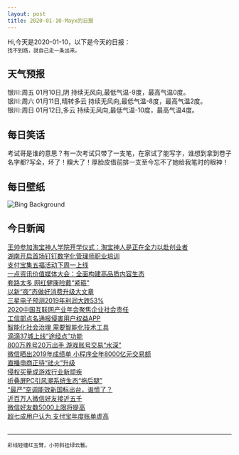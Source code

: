 ```yaml
---
layout: post
title: 2020-01-10-Mayx的日报
---
```


Hi,今天是2020-01-10，以下是今天的日报：<br><small>
找不到路，就自己走一条出来。</small><!--more-->
## 天气预报
银川:周五 01月10日,阴 持续无风向,最低气温-9度，最高气温0度。<br>银川:周六 01月11日,晴转多云 持续无风向,最低气温-8度，最高气温2度。<br>银川:周日 01月12日,多云 持续无风向,最低气温-10度，最高气温4度。
## 每日笑话
考试哥是谁的意思？有一次考试只带了一支笔，在家试了能写字，谁想到拿到卷子名字都?写全，坏了！糗大了！厚脸皮借前排一支至今忘不了她给我笔时的眼神！
## 每日壁纸
![Bing Background](https://cn.bing.com/th?id=OHR.MuirWoods_EN-US8773454918_1920x1080.jpg&rf=LaDigue_1920x1080.jpg&pid=hp "Muir Woods National Monument near San Francisco, California (© Mia2you/Shutterstock)")
## 今日新闻

[王帅参加淘宝神人学院开学仪式：淘宝神人是正在全力以赴创业者](http://it.people.com.cn/n1/2020/0110/c1009-31543197.html)   
[湖南开启首场钉钉数字化管理师职业培训](http://it.people.com.cn/n1/2020/0110/c1009-31543179.html)   
[支付宝集五福活动下周一上线](http://it.people.com.cn/n1/2020/0110/c1009-31542981.html)   
[一点资讯价值媒体大会：全面构建高品质内容生态](http://it.people.com.cn/n1/2020/0110/c1009-31542966.html)   
[套路太多 网红健康险戴“紧箍”](http://it.people.com.cn/n1/2020/0110/c1009-31542822.html)   
[以新“夜”态做好消费升级大文章](http://it.people.com.cn/n1/2020/0110/c1009-31542806.html)   
[三星电子预测2019年利润大跌53%](http://it.people.com.cn/n1/2020/0110/c1009-31542516.html)   
[2020中国互联网产业年会聚焦企业社会责任](http://it.people.com.cn/n1/2020/0110/c1009-31542440.html)   
[工信部点名通报侵害用户权益APP](http://it.people.com.cn/n1/2020/0110/c1009-31542480.html)   
[智能化社会治理 需要智能化技术工具](http://it.people.com.cn/n1/2020/0110/c1009-31542288.html)   
[滴滴37城上线“途经点”功能](http://it.people.com.cn/n1/2020/0110/c1009-31542328.html)   
[800万养号20万出手 游戏账号交易“水深”](http://it.people.com.cn/n1/2020/0110/c1009-31542346.html)   
[微信晒出2019年成绩单 小程序全年8000亿元交易额](http://it.people.com.cn/n1/2020/0110/c1009-31542326.html)   
[直播电商正待“祛火”升级](http://it.people.com.cn/n1/2020/0110/c1009-31542306.html)   
[侵权买量成游戏行业新顽疾](http://it.people.com.cn/n1/2020/0110/c1009-31542499.html)   
[折叠屏PC引风潮系统生态“拖后腿”](http://it.people.com.cn/n1/2020/0110/c1009-31542487.html)   
[“最严”空调能效新国标出台，谁慌了？](http://it.people.com.cn/n1/2020/0110/c1009-31542493.html)   
[近百万人微信好友接近五千](http://it.people.com.cn/n1/2020/0110/c1009-31542439.html)   
[微信好友数5000上限将提高](http://it.people.com.cn/n1/2020/0110/c1009-31542457.html)   
[超七成用户认为 支付宝年度账单虚高](http://it.people.com.cn/n1/2020/0110/c1009-31542474.html)   
<br />

***

<small>彩线轻缠红玉臂，小符斜挂绿云鬟。</small>
